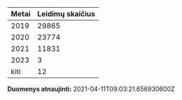 | Metai | Leidimų skaičius |
|-------| ---------------- |
| 2019 | 29865 |
| 2020 | 23774 |
| 2021 | 11831 |
| 2023 | 3 |
| kiti | 12 |

**Duomenys atnaujinti:** 2021-04-11T09:03:21.656930600Z